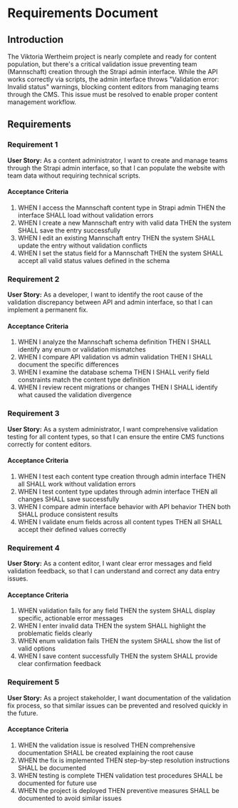 # Requirements Document

## Introduction

The Viktoria Wertheim project is nearly complete and ready for content population, but there's a critical validation issue preventing team (Mannschaft) creation through the Strapi admin interface. While the API works correctly via scripts, the admin interface throws "Validation error: Invalid status" warnings, blocking content editors from managing teams through the CMS. This issue must be resolved to enable proper content management workflow.

## Requirements

### Requirement 1

**User Story:** As a content administrator, I want to create and manage teams through the Strapi admin interface, so that I can populate the website with team data without requiring technical scripts.

#### Acceptance Criteria

1. WHEN I access the Mannschaft content type in Strapi admin THEN the interface SHALL load without validation errors
2. WHEN I create a new Mannschaft entry with valid data THEN the system SHALL save the entry successfully
3. WHEN I edit an existing Mannschaft entry THEN the system SHALL update the entry without validation conflicts
4. WHEN I set the status field for a Mannschaft THEN the system SHALL accept all valid status values defined in the schema

### Requirement 2

**User Story:** As a developer, I want to identify the root cause of the validation discrepancy between API and admin interface, so that I can implement a permanent fix.

#### Acceptance Criteria

1. WHEN I analyze the Mannschaft schema definition THEN I SHALL identify any enum or validation mismatches
2. WHEN I compare API validation vs admin validation THEN I SHALL document the specific differences
3. WHEN I examine the database schema THEN I SHALL verify field constraints match the content type definition
4. WHEN I review recent migrations or changes THEN I SHALL identify what caused the validation divergence

### Requirement 3

**User Story:** As a system administrator, I want comprehensive validation testing for all content types, so that I can ensure the entire CMS functions correctly for content editors.

#### Acceptance Criteria

1. WHEN I test each content type creation through admin interface THEN all SHALL work without validation errors
2. WHEN I test content type updates through admin interface THEN all changes SHALL save successfully
3. WHEN I compare admin interface behavior with API behavior THEN both SHALL produce consistent results
4. WHEN I validate enum fields across all content types THEN all SHALL accept their defined values correctly

### Requirement 4

**User Story:** As a content editor, I want clear error messages and field validation feedback, so that I can understand and correct any data entry issues.

#### Acceptance Criteria

1. WHEN validation fails for any field THEN the system SHALL display specific, actionable error messages
2. WHEN I enter invalid data THEN the system SHALL highlight the problematic fields clearly
3. WHEN enum validation fails THEN the system SHALL show the list of valid options
4. WHEN I save content successfully THEN the system SHALL provide clear confirmation feedback

### Requirement 5

**User Story:** As a project stakeholder, I want documentation of the validation fix process, so that similar issues can be prevented and resolved quickly in the future.

#### Acceptance Criteria

1. WHEN the validation issue is resolved THEN comprehensive documentation SHALL be created explaining the root cause
2. WHEN the fix is implemented THEN step-by-step resolution instructions SHALL be documented
3. WHEN testing is complete THEN validation test procedures SHALL be documented for future use
4. WHEN the project is deployed THEN preventive measures SHALL be documented to avoid similar issues